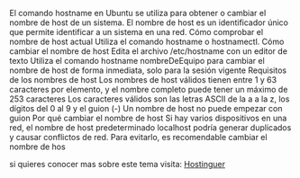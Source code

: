 El comando hostname en Ubuntu se utiliza para obtener o cambiar el nombre de host de un sistema. El nombre de host es un identificador único que permite identificar a un sistema en una red. 
Cómo comprobar el nombre de host actual Utiliza el comando hostname o hostnamectl. 
Cómo cambiar el nombre de host 
Edita el archivo /etc/hostname con un editor de texto
Utiliza el comando hostname nombreDeEquipo para cambiar el nombre de host de forma inmediata, solo para la sesión vigente
Requisitos de los nombres de host 
Los nombres de host válidos tienen entre 1 y 63 caracteres por elemento, y el nombre completo puede tener un máximo de 253 caracteres
Los caracteres válidos son las letras ASCII de la a a la z, los dígitos del 0 al 9 y el guion (-)
Un nombre de host no puede empezar con guion
Por qué cambiar el nombre de host
Si hay varios dispositivos en una red, el nombre de host predeterminado localhost podría generar duplicados y causar conflictos de red. Para evitarlo, es recomendable cambiar el nombre de hos

si quieres conocer mas sobre este tema visita:
[Hostinguer](https://www.hostinger.com/mx/tutoriales/como-cambiar-hostname-ubuntu)
